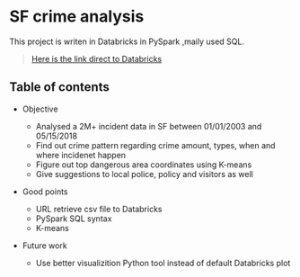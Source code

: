 # SF crime analysis

This project is writen in Databricks in PySpark ,maily used SQL.

> [Here is the link direct to Databricks](https://databricks-prod-cloudfront.cloud.databricks.com/public/4027ec902e239c93eaaa8714f173bcfc/540319491725148/2095490722557233/769384606881183/latest.html)

## Table of contents
  - Objective
    - Analysed a 2M+ incident data in SF between 01/01/2003 and 05/15/2018
    - Find out crime pattern regarding crime amount, types, when and where incidenet happen
    - Figure out top dangerous area coordinates using K-means
    - Give suggestions to local police, policy and visitors as well

  - Good points
    - URL retrieve csv file to Databricks
    - PySpark SQL syntax
    - K-means
    
  - Future work
    - Use better visualizition Python tool instead of default Databricks plot
